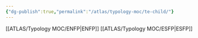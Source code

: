 ```yaml
---
{"dg-publish":true,"permalink":"/atlas/typology-moc/te-child/"}
---
```



[[ATLAS/Typology MOC/ENFP\|ENFP]]
[[ATLAS/Typology MOC/ESFP\|ESFP]]
